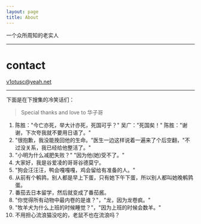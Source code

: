 ```yaml
---
layout: page
title: About
---
```


一个众所周知的老实人

<hr>

# contact

v1otusc@yeah.net

<hr>

下面是在下搜集的冷笑话们：

> Special thanks and love to 华子哥

1. 陈胜："今亡亦死，举大计亦死，死国可乎？" 吴广："死国矣！" 陈胜："谢谢，下次夸我就不要用日语了。"
2. "很抱歉，我没能挽回他的生命。"医生一边这样说着一遍来了个后空翻，"不过没关系，我已经给他整活了。"
3. "小明为什么减肥失败？" "因为他(她)受不了。"
4. 大家好，我是谷爱凌的哥哥谷德莫宁。
5. "狗会汪汪汪，鸭会嘎嘎嘎，鸡会留给有准备的人。"
6. 从前有个鹌鹑，别人都是早上下蛋，只有她下午下蛋，所以别人都叫她晚鹌鹑蛋。
7. 番茄去日本留学，然后就变成了番茄酱。
8. "你觉得所有动物中最内卷的是谁？"，"龙，因为龙卷疯。"
9. "牧羊犬为什么上班的时候睡觉？"，"因为上班的时候会数羊。"
10. 不用担心流浪猫没吃的，老鼠不也在流浪吗？
